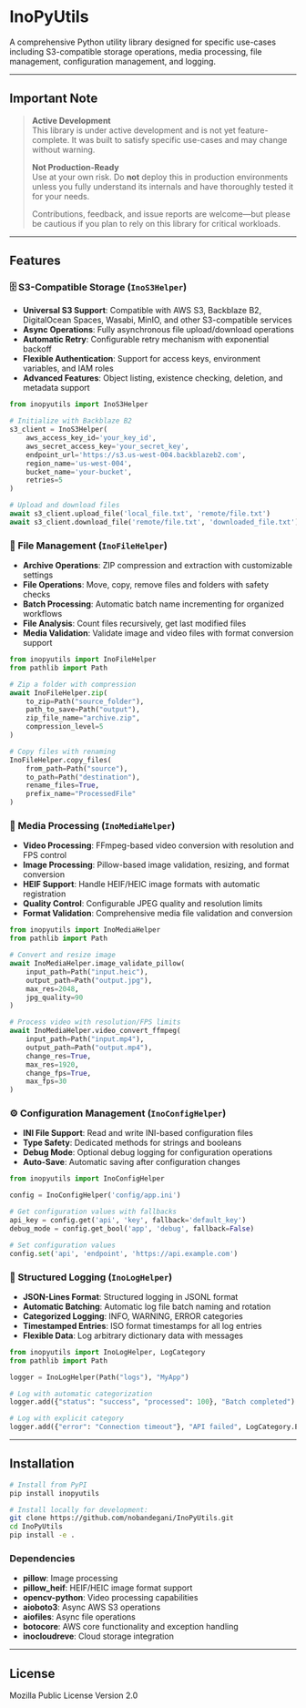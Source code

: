 # InoPyUtils

A comprehensive Python utility library designed for specific use-cases including S3-compatible storage operations, media processing, file management, configuration management, and logging.

---

## Important Note
> **Active Development**  
> This library is under active development and is not yet feature-complete. It was built to satisfy specific use-cases and may change without warning.
>
> **Not Production-Ready**  
> Use at your own risk. Do **not** deploy this in production environments unless you fully understand its internals and have thoroughly tested it for your needs.
>
> Contributions, feedback, and issue reports are welcome—but please be cautious if you plan to rely on this library for critical workloads.

---

## Features

### 🗄️ S3-Compatible Storage (`InoS3Helper`)
- **Universal S3 Support**: Compatible with AWS S3, Backblaze B2, DigitalOcean Spaces, Wasabi, MinIO, and other S3-compatible services
- **Async Operations**: Fully asynchronous file upload/download operations
- **Automatic Retry**: Configurable retry mechanism with exponential backoff
- **Flexible Authentication**: Support for access keys, environment variables, and IAM roles
- **Advanced Features**: Object listing, existence checking, deletion, and metadata support

```python
from inopyutils import InoS3Helper

# Initialize with Backblaze B2
s3_client = InoS3Helper(
    aws_access_key_id='your_key_id',
    aws_secret_access_key='your_secret_key',
    endpoint_url='https://s3.us-west-004.backblazeb2.com',
    region_name='us-west-004',
    bucket_name='your-bucket',
    retries=5
)

# Upload and download files
await s3_client.upload_file('local_file.txt', 'remote/file.txt')
await s3_client.download_file('remote/file.txt', 'downloaded_file.txt')
```

### 📁 File Management (`InoFileHelper`)
- **Archive Operations**: ZIP compression and extraction with customizable settings
- **File Operations**: Move, copy, remove files and folders with safety checks
- **Batch Processing**: Automatic batch name incrementing for organized workflows
- **File Analysis**: Count files recursively, get last modified files
- **Media Validation**: Validate image and video files with format conversion support

```python
from inopyutils import InoFileHelper
from pathlib import Path

# Zip a folder with compression
await InoFileHelper.zip(
    to_zip=Path("source_folder"),
    path_to_save=Path("output"),
    zip_file_name="archive.zip",
    compression_level=5
)

# Copy files with renaming
InoFileHelper.copy_files(
    from_path=Path("source"),
    to_path=Path("destination"),
    rename_files=True,
    prefix_name="ProcessedFile"
)
```

### 🎨 Media Processing (`InoMediaHelper`)
- **Video Processing**: FFmpeg-based video conversion with resolution and FPS control
- **Image Processing**: Pillow-based image validation, resizing, and format conversion
- **HEIF Support**: Handle HEIF/HEIC image formats with automatic registration
- **Quality Control**: Configurable JPEG quality and resolution limits
- **Format Validation**: Comprehensive media file validation and conversion

```python
from inopyutils import InoMediaHelper
from pathlib import Path

# Convert and resize image
await InoMediaHelper.image_validate_pillow(
    input_path=Path("input.heic"),
    output_path=Path("output.jpg"),
    max_res=2048,
    jpg_quality=90
)

# Process video with resolution/FPS limits
await InoMediaHelper.video_convert_ffmpeg(
    input_path=Path("input.mp4"),
    output_path=Path("output.mp4"),
    change_res=True,
    max_res=1920,
    change_fps=True,
    max_fps=30
)
```

### ⚙️ Configuration Management (`InoConfigHelper`)
- **INI File Support**: Read and write INI-based configuration files
- **Type Safety**: Dedicated methods for strings and booleans
- **Debug Mode**: Optional debug logging for configuration operations
- **Auto-Save**: Automatic saving after configuration changes

```python
from inopyutils import InoConfigHelper

config = InoConfigHelper('config/app.ini')

# Get configuration values with fallbacks
api_key = config.get('api', 'key', fallback='default_key')
debug_mode = config.get_bool('app', 'debug', fallback=False)

# Set configuration values
config.set('api', 'endpoint', 'https://api.example.com')
```

### 📝 Structured Logging (`InoLogHelper`)
- **JSON-Lines Format**: Structured logging in JSONL format
- **Automatic Batching**: Automatic log file batch naming and rotation
- **Categorized Logging**: INFO, WARNING, ERROR categories
- **Timestamped Entries**: ISO format timestamps for all log entries
- **Flexible Data**: Log arbitrary dictionary data with messages

```python
from inopyutils import InoLogHelper, LogCategory
from pathlib import Path

logger = InoLogHelper(Path("logs"), "MyApp")

# Log with automatic categorization
logger.add({"status": "success", "processed": 100}, "Batch completed")

# Log with explicit category
logger.add({"error": "Connection timeout"}, "API failed", LogCategory.ERROR)
```

---

## Installation

```bash
# Install from PyPI
pip install inopyutils

# Install locally for development:
git clone https://github.com/nobandegani/InoPyUtils.git
cd InoPyUtils
pip install -e .
```

### Dependencies
- **pillow**: Image processing
- **pillow_heif**: HEIF/HEIC image format support
- **opencv-python**: Video processing capabilities
- **aioboto3**: Async AWS S3 operations
- **aiofiles**: Async file operations
- **botocore**: AWS core functionality and exception handling
- **inocloudreve**: Cloud storage integration
---

## License
Mozilla Public License Version 2.0